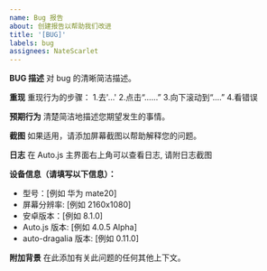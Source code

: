 ```yaml
---
name: Bug 报告
about: 创建报告以帮助我们改进
title: '[BUG]'
labels: bug
assignees: NateScarlet
---
```


**BUG 描述**
对 bug 的清晰简洁描述。

**重现**
重现行为的步骤： 1.去'...' 2.点击“......” 3.向下滚动到“....” 4.看错误

**预期行为**
清楚简洁地描述您期望发生的事情。

**截图**
如果适用，请添加屏幕截图以帮助解释您的问题。

**日志**
在 Auto.js 主界面右上角可以查看日志, 请附日志截图

**设备信息（请填写以下信息）：**

- 型号：[例如 华为 mate20]
- 屏幕分辨率: [例如 2160x1080]
- 安卓版本：[例如 8.1.0]
- Auto.js 版本: [例如 4.0.5 Alpha]
- auto-dragalia 版本: [例如 0.11.0]

**附加背景**
在此添加有关此问题的任何其他上下文。

